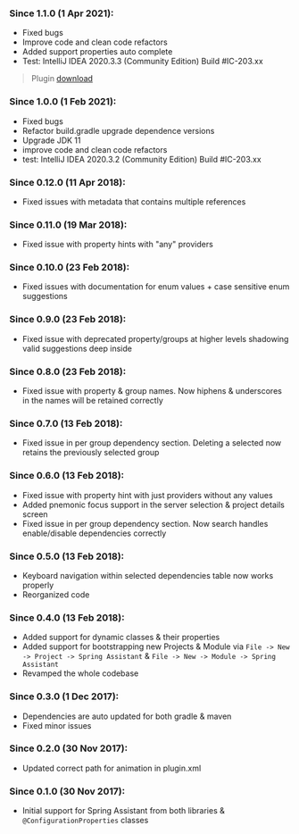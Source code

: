 ### Since 1.1.0 (1 Apr 2021):

- Fixed bugs
- Improve code and clean code refactors
- Added support properties auto complete
- Test: IntelliJ IDEA 2020.3.3 (Community Edition) Build #IC-203.xx

> Plugin [download](dist/intellij-spring-assistant-1.1.0.zip)

### Since 1.0.0 (1 Feb 2021):

- Fixed bugs
- Refactor build.gradle upgrade dependence versions
- Upgrade JDK 11
- improve code and clean code refactors
- test: IntelliJ IDEA 2020.3.2 (Community Edition) Build #IC-203.xx

### Since 0.12.0 (11 Apr 2018):

- Fixed issues with metadata that contains multiple references

### Since 0.11.0 (19 Mar 2018):

- Fixed issue with property hints with "any" providers

### Since 0.10.0 (23 Feb 2018):

- Fixed issues with documentation for enum values + case sensitive enum suggestions

### Since 0.9.0 (23 Feb 2018):

- Fixed issue with deprecated property/groups at higher levels shadowing valid suggestions deep inside

### Since 0.8.0 (23 Feb 2018):

- Fixed issue with property & group names. Now hiphens & underscores in the names will be retained correctly

### Since 0.7.0 (13 Feb 2018):

- Fixed issue in per group dependency section. Deleting a selected now retains the previously selected group

### Since 0.6.0 (13 Feb 2018):

- Fixed issue with property hint with just providers without any values
- Added pnemonic focus support in the server selection & project details screen
- Fixed issue in per group dependency section. Now search handles enable/disable dependencies correctly

### Since 0.5.0 (13 Feb 2018):

- Keyboard navigation within selected dependencies table now works properly
- Reorganized code

### Since 0.4.0 (13 Feb 2018):

- Added support for dynamic classes & their properties
- Added support for bootstrapping new Projects & Module via `File -> New -> Project -> Spring Assistant` & `File -> New -> Module -> Spring Assistant`
- Revamped the whole codebase

### Since 0.3.0 (1 Dec 2017):

- Dependencies are auto updated for both gradle & maven
- Fixed minor issues

### Since 0.2.0 (30 Nov 2017):

- Updated correct path for animation in plugin.xml

### Since 0.1.0 (30 Nov 2017):

- Initial support for Spring Assistant from both libraries & `@ConfigurationProperties` classes
